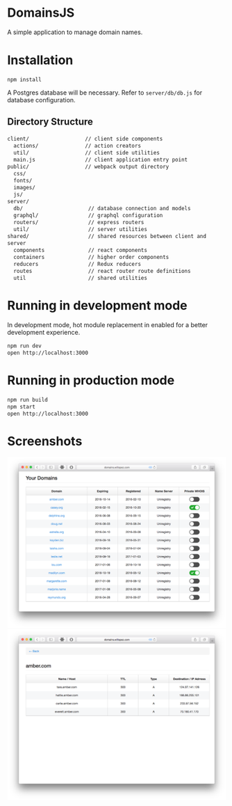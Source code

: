 # DomainsJS

A simple application to manage domain names.

# Installation
```
npm install
```

A Postgres database will be necessary. Refer to `server/db/db.js` for database configuration.

## Directory Structure

```
client/                  // client side components
  actions/               // action creators
  util/                  // client side utilities
  main.js                // client application entry point
public/                  // webpack output directory
  css/
  fonts/
  images/
  js/
server/
  db/                     // database connection and models
  graphql/                // graphql configuration
  routers/                // express routers
  util/                   // server utilities
shared/                   // shared resources between client and server
  components              // react components
  containers              // higher order components
  reducers                // Redux reducers
  routes                  // react router route definitions
  util                    // shared utilities
```

# Running in development mode
In development mode, hot module replacement in enabled for a better development
experience.
```
npm run dev
open http://localhost:3000
```

# Running in production mode
```
npm run build
npm start
open http://localhost:3000
```

# Screenshots
![Alt text](/public/images/domains.png?raw=true "Main view")
![Alt text](/public/images/domains_detail.png?raw=true "Details view")
